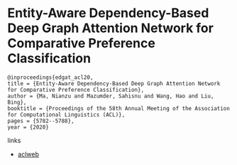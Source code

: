 # Entity-Aware Dependency-Based Deep Graph Attention Network for Comparative Preference Classification

```
@inproceedings{edgat_acl20,
title = {Entity-Aware Dependency-Based Deep Graph Attention Network for Comparative Preference Classification},
author = {Ma, Nianzu and Mazumder, Sahisnu and Wang, Hao and Liu, Bing},
booktitle = {Proceedings of the 58th Annual Meeting of the Association for Computational Linguistics (ACL)},
pages = {5782--5788},
year = {2020}
```

links
- [aclweb](https://www.aclweb.org/anthology/2020.acl-main.512/)
